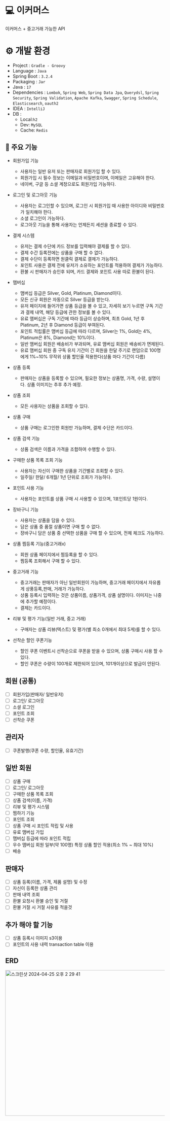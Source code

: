 # 💻 이커머스
이커머스 + 중고거래 가능한 API

# ⚙ 개발 환경
- Project : `Gradle - Groovy`
- Language : `Java`
- Spring Boot : `3.2.4`
- Packaging : `Jar`
- Java : `17`
- Dependencies : `Lombok`, `Spring Web`, `Spring Data Jpa`, `Querydsl`, `Spring Security`, `Spring Validation`, `Apache Kafka`, `Swagger`, `Spring Schedule`, `Elasticsearch`,
  `oauth2`
- IDEA : `IntelliJ`
- DB : 
  - Local:`h2`
  - Dev: `MySQL`
  - Cache: `Redis`


## 👀 주요 기능

- 회원가입 기능
   - 사용자는 일반 유저 또는 판매자로 회원가입 할 수 있다.
   - 회원가입 시 필수 정보는 이메일과 비밀번호이며, 이메일은 고유해야 한다.
   - 네이버, 구글 등 소셜 계정으로도 회원가입 가능하다.

- 로그인 및 로그아웃 기능
  - 사용자는 로그인할 수 있으며, 로그인 시 회원가입 때 사용한 아이디와 비밀번호가 일치해야 한다.
  - 소셜 로그인이 가능하다.
  - 로그아웃 기능을 통해 사용자는 언제든지 세션을 종료할 수 있다.

- 결제 시스템
  - 유저는 결제 수단에 카드 정보를 입력해야 결제를 할 수 있다.
  - 결제 수간 등록전에는 상품을 구매 할 수 없다.
  - 결제 수단이 등록하면 원클릭 결제로 결제가 가능하다.
  - 포인트 사용은 결제 전에 유저가 소유하는 포인트를 적용하여 결제가 가능하다.
  - 환불 시 판매자가 승인후 되며, 카드 결제와 포인트 사용 따로 환불이 된다.

- 맴버십
  - 맴버십 등급은 Silver, Gold, Platinum, Diamond이다.
  - 모든 신규 회원은 자동으로 Silver 등급을 받는다.
  - 유저 페이지에 들어가면 상품 등급을 볼 수 있고, 자세히 보기 누르면 구독 기간과 결제 내역, 해당 등급에 관한 정보를 볼 수 있다.
  - 유료 맴버십은 구독 기간에 따라 등급이 상승하며, 최초 Gold, 1년 후 Platinum, 2년 후 Diamond 등급이 부여된다.
  - 포인트 적립률은 맴버십 등급에 따라 다르며, Silver는 1%, Gold는 4%, Platinum은 8%, Diamond는 10%이다.
  - 일반 맴버십 회원은 배송비가 부과되며, 유료 맴버십 회원은 배송비가 면제된다.
  - 유료 맴버십 회원 중 구독 유지 기간이 긴 회원을 한달 주기로 랜덤으로 100명에게 1%~10% 무작위 상품 할인율 적용한다(상품 마다 기간이 다름)


- 상품 등록
  - 판매자는 상품을 등록할 수 있으며, 필요한 정보는 상품명, 가격, 수량, 설명이다. 상품 이미지는 추후 추가 예정.
    
- 상품 조회
  - 모든 사용자는 상품을 조회할 수 있다.

- 상품 구매
  - 상품 구매는 로그인한 회원만 가능하며, 결제 수단은 카드이다.
 
- 상품 검색 기능
  - 상품 검색은 이름과 가격을 조합하여 수행할 수 있다.

- 구매한 상품 목록 조회 기능
  - 사용자는 자신이 구매한 상품을 기간별로 조회할 수 있다.
  - 일주일/ 한달/ 6개월/ 1년 단위로 조회가 가능하다.
 
- 포인트 사용 기능
  - 사용자는 포인트를 상품 구매 시 사용할 수 있으며, 1포인트당 1원이다.

- 장바구니 기능
  - 사용자는 상품을 담을 수 있다.
  - 담은 상품 중 품절 상품이면 구매 할 수 없다.
  - 장바구니 담은 상품 중 선택한 상품을 구매 할 수 있으며, 전체 체크도 가능하다.

- 상품 찜등록 기능(중고거래x)
  - 회원 상품 페이지에서 찜등록을 할 수 있다.
  - 찜등록 조회해서 구매 할 수 있다.
    
- 중고거래 기능
  - 중고거래는 판매자가 아닌 일반회원이 가능하며, 중고거래 페이지에서 자유롭게 상풍등록,판매, 거래가 가능하다.
  - 상품 등록시 입력하는 것은 상품이름, 상품가격, 상품 설명이다. 이미지는 나중에 추가할 예정이다.
  - 결제는 카드이다.

- 리뷰 및 평가 기능(일반 거래, 중고 거래)
  - 구매자는 상품 리뷰(텍스트) 및 평가(별 최소 0개에서 최대 5게)를 할 수 있다.

- 선착순 할인 쿠폰기능
  - 할인 쿠폰 이벤트시 선착순으로 쿠폰을 받을 수 있으며, 상품 구매시 사용 할 수 있다.
  - 할인 쿠폰은 수량이 100개로 제한되어 있으며, 101개이상으로 발급이 안된다.


## 회원 (공통)
- [ ] 회원가입(판매자/ 일반유저) 
- [ ] 로그인/ 로그아웃
- [ ] 소셜 로그인
- [ ] 포인트 조회
- [ ] 선착순 쿠폰

## 관리자
- [ ] 쿠폰발행(쿠폰 수량, 할인율, 유효기간)


## 일반 회원
- [ ] 상품 구매
- [ ] 로그인/ 로그아웃
- [ ] 구매한 상품 목록 조회
- [ ] 상품 검색(이름, 가격)
- [ ] 리뷰 및 평가 시스템
- [ ] 찜하기 기능
- [ ] 포인트 조회
- [ ] 상품 구매 시 포인트 적립 및 사용
- [ ] 유료 맴버십 가입
- [ ] 맴버십 등급에 따라 포인트 적립
- [ ] 우수 맴버십 회원 일부(약 100명) 특정 상품 할인 적용(최소 1% ~ 최대 10%)
- [ ] 배송

## 판매자
- [ ] 상품 등록(이름, 가격, 제품 설명) 및 수정
- [ ] 자신이 등록한 상품 관리
- [ ] 판매 내역 조회
- [ ] 환불 요청시 환불 승인 및 거절
- [ ] 환불 거절 시 거절 사유를 적을것

## 추가 해야 할 기능
- [ ] 상품 등록시 이미지 s3이용
- [ ] 포인트의 사용 내력 transaction table 이용

## ERD
<img width="828" height="459" alt="스크린샷 2024-04-25 오후 2 29 41" src="https://github.com/namomi/e-commerce/assets/65004844/21a828f5-c6e6-4b26-bda9-f37a210f5198">

